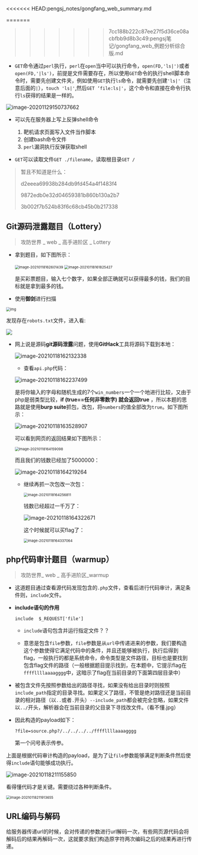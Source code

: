 <<<<<<< HEAD:pengsj_notes/gongfang_web_summary.md


=======
>>>>>>> 7cc188b222c87ee27f5d36ce08acbfbb9d8b3c49:pengsj笔记/gongfang_web_例题分析综合版.md
- `GET`命令通过`perl`执行，`perl`在`open`当中可以执行命令，`open(FD,'ls|')`或者`open(FD,'|ls')`，前提是文件需要存在，所以使用`GET`命令的执行shell脚本命令时，需要先创建文件夹，例如使用`GET`执行`ls`命令，就需要先创建`'ls|'`（注意后面的`|`），`touch 'ls|'`,然后`GET ‘file:ls|'`，这个命令和直接在命令行执行`ls`获得的结果是一样的。

<img src="images\image-20201129150737662.png" alt="image-20201129150737662"  />

- 可以先在服务器上写上反弹shell命令
  1. 靶机请求页面写入文件当作脚本
  2. 创建bash命令文件
  3. `perl`漏洞执行反弹获取shell

- `GET`可以读取文件`GET ./filename`，读取根目录`GET /`

> 暂且不知道是什么：
>
> d2eeea69938b284db9fd454a4f1483f4
>
> 9872edb0e32d04659381b860b130a2b7
>
> 3b002f7b524b83f6c68cb45b0b217338

## Git源码泄露题目（Lottery）

> 攻防世界 _ web _ 高手进阶区 _ Lottery

- 拿到题目，如下图所示：

  <img src="images\image-20210118162601439.png" alt="image-20210118162601439" style="zoom:67%;" />

  <img src="images\image-20210118161825427.png" alt="image-20210118161825427" style="zoom:67%;" />

  是买彩票题目，输入七个数字，如果全部正确就可以获得最多的钱，我们的目标就是拿到最多的钱。

- 使用**御剑**进行扫描

<img src="images\BAEC3I(VH}Q8BBU_ZZD%[)X.png" alt="img" style="zoom:67%;" />

发现存在`robots.txt`文件，进入看:

![](images/firefox_robot.png)

- 网上说是源码**git源码泄露**问题，使用**GitHack**工具将源码下载到本地：

  ![image-20210118162132338](images\image-20210118162132338.png)

  - 查看`api.php`代码：

  ![image-20210118162237499](images\image-20210118162237499.png)

  是将你输入的字母和随机生成的7个`win_numbers`一个一个地进行比较，又由于php是弱类型比较，**if (true==任何非零数字) 就会返回true** ，所以本题的思路就是使用**burp suite**抓包，改包，将`numbers`的值全部改为`true`。如下图所示：

  ![image-20210118163528907](images\image-20210118163528907.png)

  可以看到网页的返回结果如下图所示：

  <img src="images\image-20210118164159098.png" alt="image-20210118164159098" style="zoom:67%;" />

  而且我们的钱数已经加了5000000：

  ![image-20210118164219264](images\image-20210118164219264.png)

  - 继续再抓一次包改一次包：

    <img src="images\image-20210118164256811.png" alt="image-20210118164256811" style="zoom:67%;" />

    钱数已经超过一千万了：

    ![image-20210118164322671](images\image-20210118164322671.png)

    这个时候就可以买flag了：

    <img src="images\image-20210118164337064.png" alt="image-20210118164337064" style="zoom:67%;" />

## php代码审计题目（warmup）

> 攻防世界_ web _ 高手进阶区_warmup

- 这道题目通过查看源代码发现包含的`.php`文件，查看后进行代码审计，满足条件则，`include`文件。

- **include语句的作用**

  `include  $_REQUEST['file']`

  - `include`语句包含并运行指定文件？？

  - 意思是包含`file`参数，`file`参数是从`url`中传递进来的参数，我们要构造这个参数使得它满足代码中的条件，并且还能够被执行，执行后得到flag，一般执行的都是系统命令，命令类型是文件路径，目标也是要找到包含flag文件的路径（一般根据题目提示找到，在本题中，它提示flag在`ffffllllaaaagggg`中，这暗示了flag在当前目录的下面第四层目录中）

- 被包含文件先按照参数给出的路径寻找，如果没有给出目录时则按照`include_path`指定的目录寻找。如果定义了路径，不管是绝对路径还是当前目录的相对路径（以`..`或者`.`开头）`--include_path`都会被完全忽略，如果文件以`../`开头，解析器会在当前目录的父目录下寻找改文件。（看不懂.jpg）

- 因此构造的payload如下：

  `?file=source.php?/../../../../ffffllllaaaagggg`

  第一个问号表示传参。

上面是根据代码审计构造的payload，是为了让`file`参数能够满足判断条件然后使得`include`语句能够成功执行。

![image-20210118211155850](images\image-20210118211155850.png)

看得懂代码才是关键。需要绕过各种判断条件。

<img src="images\image-20210118211913655.png" alt="image-20210118211913655" style="zoom:67%;" />

## URL编码与解码

给服务器传递url的时候，会对传递的参数进行url解码一次，有些网页源代码会将解码后的结果再解码一次，这就要求我们构造原字符两次编码之后的结果再进行传递。